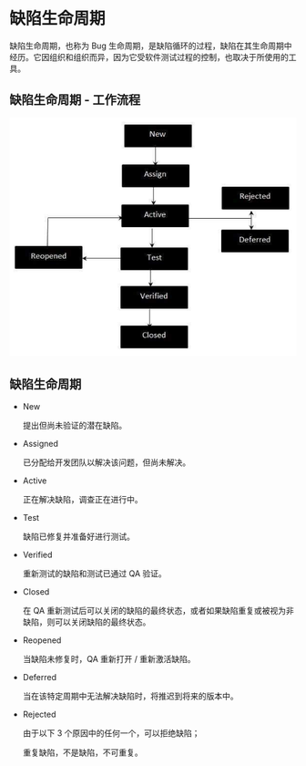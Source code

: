 # 缺陷生命周期

缺陷生命周期，也称为 Bug 生命周期，是缺陷循环的过程，缺陷在其生命周期中经历。它因组织和组织而异，因为它受软件测试过程的控制，也取决于所使用的工具。

## 缺陷生命周期 - 工作流程

![流程](../screenshot/2019-05-29-10-29-52.png)

## 缺陷生命周期

* New

  提出但尚未验证的潜在缺陷。

* Assigned

  已分配给开发团队以解决该问题，但尚未解决。

* Active

  正在解决缺陷，调查正在进行中。

* Test

  缺陷已修复并准备好进行测试。

* Verified

  重新测试的缺陷和测试已通过 QA 验证。

* Closed

  在 QA 重新测试后可以关闭的缺陷的最终状态，或者如果缺陷重复或被视为非缺陷，则可以关闭缺陷的最终状态。

* Reopened

  当缺陷未修复时，QA 重新打开 / 重新激活缺陷。

* Deferred

  当在该特定周期中无法解决缺陷时，将推迟到将来的版本中。

* Rejected

  由于以下 3 个原因中的任何一个，可以拒绝缺陷；

  重复缺陷，不是缺陷，不可重复。
